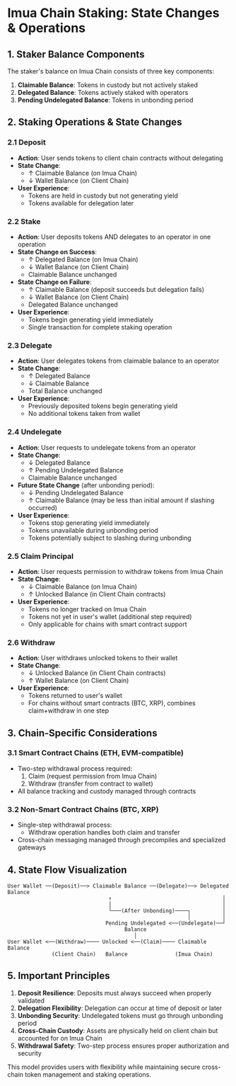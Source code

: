 # Imua Chain Staking: State Changes & Operations

## 1. Staker Balance Components

The staker's balance on Imua Chain consists of three key components:

1. **Claimable Balance**: Tokens in custody but not actively staked
2. **Delegated Balance**: Tokens actively staked with operators
3. **Pending Undelegated Balance**: Tokens in unbonding period

## 2. Staking Operations & State Changes

### 2.1 Deposit

- **Action**: User sends tokens to client chain contracts without delegating
- **State Change**:
  - ↑ Claimable Balance (on Imua Chain)
  - ↓ Wallet Balance (on Client Chain)
- **User Experience**:
  - Tokens are held in custody but not generating yield
  - Tokens available for delegation later

### 2.2 Stake

- **Action**: User deposits tokens AND delegates to an operator in one operation
- **State Change on Success**:
  - ↑ Delegated Balance (on Imua Chain)
  - ↓ Wallet Balance (on Client Chain)
  - Claimable Balance unchanged
- **State Change on Failure**:
  - ↑ Claimable Balance (deposit succeeds but delegation fails)
  - ↓ Wallet Balance (on Client Chain)
  - Delegated Balance unchanged
- **User Experience**:
  - Tokens begin generating yield immediately
  - Single transaction for complete staking operation

### 2.3 Delegate

- **Action**: User delegates tokens from claimable balance to an operator
- **State Change**:
  - ↑ Delegated Balance
  - ↓ Claimable Balance
  - Total Balance unchanged
- **User Experience**:
  - Previously deposited tokens begin generating yield
  - No additional tokens taken from wallet

### 2.4 Undelegate

- **Action**: User requests to undelegate tokens from an operator
- **State Change**:
  - ↓ Delegated Balance
  - ↑ Pending Undelegated Balance
  - Claimable Balance unchanged
- **Future State Change** (after unbonding period):
  - ↓ Pending Undelegated Balance
  - ↑ Claimable Balance (may be less than initial amount if slashing occurred)
- **User Experience**:
  - Tokens stop generating yield immediately
  - Tokens unavailable during unbonding period
  - Tokens potentially subject to slashing during unbonding

### 2.5 Claim Principal

- **Action**: User requests permission to withdraw tokens from Imua Chain
- **State Change**:
  - ↓ Claimable Balance (on Imua Chain)
  - ↑ Unlocked Balance (in Client Chain contracts)
- **User Experience**:
  - Tokens no longer tracked on Imua Chain
  - Tokens not yet in user's wallet (additional step required)
  - Only applicable for chains with smart contract support

### 2.6 Withdraw

- **Action**: User withdraws unlocked tokens to their wallet
- **State Change**:
  - ↓ Unlocked Balance (in Client Chain contracts)
  - ↑ Wallet Balance (on Client Chain)
- **User Experience**:
  - Tokens returned to user's wallet
  - For chains without smart contracts (BTC, XRP), combines claim+withdraw in one step

## 3. Chain-Specific Considerations

### 3.1 Smart Contract Chains (ETH, EVM-compatible)

- Two-step withdrawal process required:
  1. Claim (request permission from Imua Chain)
  2. Withdraw (transfer from contract to wallet)
- All balance tracking and custody managed through contracts

### 3.2 Non-Smart Contract Chains (BTC, XRP)

- Single-step withdrawal process:
  - Withdraw operation handles both claim and transfer
- Cross-chain messaging managed through precompiles and specialized gateways

## 4. State Flow Visualization

```
User Wallet ──(Deposit)──> Claimable Balance ──(Delegate)──> Delegated Balance
                                ↑                                   │
                                │                                   │
                                └───(After Unbonding)────┐          │
                                                         │          │
                               Pending Undelegated <──(Undelegate)──┘
                                     Balance
                                        │
User Wallet <──(Withdraw)──── Unlocked <──(Claim)──── Claimable Balance
              (Client Chain)   Balance               (Imua Chain)
```

## 5. Important Principles

1. **Deposit Resilience**: Deposits must always succeed when properly validated
2. **Delegation Flexibility**: Delegation can occur at time of deposit or later
3. **Unbonding Security**: Undelegated tokens must go through unbonding period
4. **Cross-Chain Custody**: Assets are physically held on client chain but accounted for on Imua Chain
5. **Withdrawal Safety**: Two-step process ensures proper authorization and security

This model provides users with flexibility while maintaining secure cross-chain token management and staking operations.
